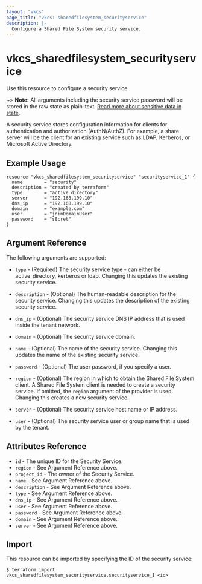 ```yaml
---
layout: "vkcs"
page_title: "vkcs: sharedfilesystem_securityservice"
description: |-
  Configure a Shared File System security service.
---
```


# vkcs\_sharedfilesystem\_securityservice

Use this resource to configure a security service.

~> **Note:** All arguments including the security service password will be
stored in the raw state as plain-text. [Read more about sensitive data in
state](/docs/state/sensitive-data.html).

A security service stores configuration information for clients for
authentication and authorization (AuthN/AuthZ). For example, a share server
will be the client for an existing service such as LDAP, Kerberos, or
Microsoft Active Directory.

## Example Usage

```hcl
resource "vkcs_sharedfilesystem_securityservice" "securityservice_1" {
  name        = "security"
  description = "created by terraform"
  type        = "active_directory"
  server      = "192.168.199.10"
  dns_ip      = "192.168.199.10"
  domain      = "example.com"
  user        = "joinDomainUser"
  password    = "s8cret"
}
```

## Argument Reference

The following arguments are supported:

* `type` - (Required) The security service type - can either be active\_directory,
	kerberos or ldap.  Changing this updates the existing security service.

* `description` - (Optional) The human-readable description for the security service.
	Changing this updates the description of the existing security service.

* `dns_ip` - (Optional) The security service DNS IP address that is used inside the
	tenant network.

* `domain` - (Optional) The security service domain.

* `name` - (Optional) The name of the security service. Changing this updates the name
	of the existing security service.

* `password` - (Optional) The user password, if you specify a user.

* `region` - (Optional) The region in which to obtain the Shared File System client.
	A Shared File System client is needed to create a security service. If omitted, the
	`region` argument of the provider is used. Changing this creates a new
	security service.

* `server` - (Optional) The security service host name or IP address.

* `user` - (Optional) The security service user or group name that is used by the
	tenant.

## Attributes Reference

* `id` - The unique ID for the Security Service.
* `region` - See Argument Reference above.
* `project_id` - The owner of the Security Service.
* `name` - See Argument Reference above.
* `description` - See Argument Reference above.
* `type` - See Argument Reference above.
* `dns_ip` - See Argument Reference above.
* `user` - See Argument Reference above.
* `password` - See Argument Reference above.
* `domain` - See Argument Reference above.
* `server` - See Argument Reference above.

## Import

This resource can be imported by specifying the ID of the security service:

```
$ terraform import vkcs_sharedfilesystem_securityservice.securityservice_1 <id>
```
